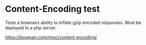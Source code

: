# Content-Encoding test
Tests a browsers ability to inflate gzip encoded responses.
Must be deployed to a php server.

https://bovesan.com/misc/content-encoding/
